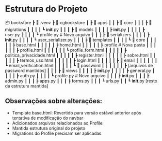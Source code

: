 # Estrutura do Projeto

📦 bookstore
 ┣ 📂 .venv
 ┣ 📂 cgbookstore
 ┃ ┣ 📂 apps
 ┃ ┃ ┣ 📂 core
 ┃ ┃ ┃ ┣ 📂 migrations
 ┃ ┃ ┃ ┃ ┗ __init__.py
 ┃ ┃ ┃ ┣ 📂 models
 ┃ ┃ ┃ ┃ ┣ __init__.py
 ┃ ┃ ┃ ┃ ┣ user.py
 ┃ ┃ ┃ ┃ ┗ profile.py  # Novo arquivo
 ┃ ┃ ┃ ┣ 📂 serializers
 ┃ ┃ ┃ ┃ ┣ __init__.py
 ┃ ┃ ┃ ┃ ┗ user_serializer.py
 ┃ ┃ ┃ ┣ 📂 templates
 ┃ ┃ ┃ ┃ ┗ 📂 core
 ┃ ┃ ┃ ┃ ┃ ┣ base.html
 ┃ ┃ ┃ ┃ ┃ ┣ home.html
 ┃ ┃ ┃ ┃ ┃ ┣ profile  # Nova pasta
 ┃ ┃ ┃ ┃ ┃ ┃ ┣ profile.html
 ┃ ┃ ┃ ┃ ┃ ┃ ┗ profile_form.html
 ┃ ┃ ┃ ┃ ┃ ┣ politica_privacidade.html
 ┃ ┃ ┃ ┃ ┃ ┣ register.html
 ┃ ┃ ┃ ┃ ┃ ┣ sobre.html
 ┃ ┃ ┃ ┃ ┃ ┣ termos_uso.html
 ┃ ┃ ┃ ┃ ┃ ┣ login.html
 ┃ ┃ ┃ ┃ ┃ ┣ 📂 email
 ┃ ┃ ┃ ┃ ┃ ┃ ┗ email_verification.html
 ┃ ┃ ┃ ┃ ┃ ┗ 📂 password
 ┃ ┃ ┃ ┃ ┃ ┃ ┣ [arquivos de password mantidos]
 ┃ ┃ ┃ ┣ 📂 views
 ┃ ┃ ┃ ┃ ┣ __init__.py
 ┃ ┃ ┃ ┃ ┣ general.py
 ┃ ┃ ┃ ┃ ┣ auth.py
 ┃ ┃ ┃ ┃ ┗ profile.py  # Novo arquivo
 ┃ ┃ ┃ ┣ __init__.py
 ┃ ┃ ┃ ┣ admin.py
 ┃ ┃ ┃ ┣ apps.py
 ┃ ┃ ┃ ┣ forms.py
 ┃ ┃ ┃ ┗ urls.py
 ┃ ┃ ┗ __init__.py
[resto da estrutura mantida]

## Observações sobre alterações:
- Template base.html: Revertido para versão estável anterior após tentativa de modificação do navbar
- Adicionados arquivos relacionados ao Profile
- Mantida estrutura original do projeto
- Migrations do Profile precisam ser aplicadas